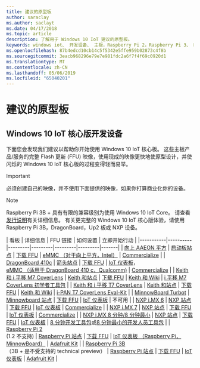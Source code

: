 ```yaml
---
title: 建议的原型板
author: saraclay
ms.author: saclayt
ms.date: 04/17/2018
ms.topic: article
description: 了解用于 Windows 10 IoT 建议的原型板。
keywords: windows iot、 开发设备、 主板，Raspberry Pi 2，Raspberry Pi 3、 Minnowboard 最大、 Dragonboard
ms.openlocfilehash: 87b4edcd10cb14c5f5342e5ffe959b02873c4f8b
ms.sourcegitcommit: 3eacb968296e79e7e981fdc2a6f7f4f69c0920d1
ms.translationtype: MT
ms.contentlocale: zh-CN
ms.lasthandoff: 05/06/2019
ms.locfileid: "65040201"
---
```

# <a name="suggested-prototype-boards"></a>建议的原型板

## <a name="windows-10-iot-core-development-devices"></a>Windows 10 IoT 核心版开发设备
下面您会发现我们建议以帮助你开始使用 Windows 10 IoT 核心板。 这些主板产品/服务的完整 Flash 更新 (FFU) 映像，使用现成的映像更快地使原型设计，并使闪烁的 Windows 10 IoT 核心版的过程变得轻而易举。

> [!IMPORTANT]
> 必须创建自己的映像，并不使用下面提供的映像，如果你打算商业化你的设备。

> [!NOTE]
> Raspberry Pi 3B + 具有有限的兼容级别为使用 Windows 10 IoT Core。 请查看[发行说明](https://docs.microsoft.com/en-us/windows/iot-core/release-notes/insider/rpi3bp)有关详细信息。 有关更完整的 Windows 10 IoT 核心版体验，请使用 Raspberry Pi 3B，DragonBoard，Up2 板或 NXP 设备。 


| 看板 | 详细信息 | FFU 链接 | 如何设置 | 立即开始行动 |
|-----------|----------|---------|---------|---------|---------|-------|
| [向上 AAEON 平方](https://up-board.org/upsquared/specifications/) | [启动板站点](https://up-shop.org/28-up-squared) | [下载 FFU](https://downloads.up-community.org/?post_type=wpdmpro&p=204&preview=true) | [eMMC （对于向上平方，Intel）](DeviceSetup.md#flashing-with-emmc-for-up-squared-other-intel-devices) | [Commercialize](https://up-shop.org/home/270-up-squared.html) | 
| [DragonBoard 410c](https://developer.qualcomm.com/hardware/dragonboard-410c) | [箭头站点](https://www.arrow.com/en/products/dragonboard410c/arrow-development-tools) | [下载 FFU](https://www.microsoft.com/en-us/software-download/windows10IoTCore#!) | [IoT 仪表板](DeviceSetup.md#using-the-iot-dashboard-dragonboard-410c)，<br>[eMMC （适用于 DragonBoard 410 c，Qualcomm)](DeviceSetup.md#flashing-with-emmc-for-up-squared-other-intel-devices) | [Commercialize](https://www.arrow.com/en/products/dragonboard410c/arrow-development-tools) | 
| [Keith 和 i 平移 M7 CoverLens](https://keith-koep.com/de/produkte/produkte-hmi/i-pan-m7-coverlens-arm-touch-panel-pc-eigenschaften/) | [Keith 和站点](https://keith-koep.com/de/produkte/produkte-hmi/i-pan-m7-coverlens-arm-touch-panel-computer-technische-daten/) | [下载 FFU](https://support.keith-koep.com/service/doku.php/service/winiot/images) | [Keith 和 Wiki](https://support.keith-koep.com/service/doku.php/service/hardware/panel/ipanm7) | [i 平移 M7 CoverLens 初学者工具包](https://keith-koep.com/de/produkte/produkte-eval-kits/i-pan-m7-coverlens-starter-kit-technische-daten/) | 
| [Keith 和 i 平移 T7 CoverLens](https://keith-koep.com/de/produkte/produkte-hmi/i-pan-t7-coverlens-arm-touch-panel-pc-eigenschaften/) | [Keith 和站点](https://keith-koep.com/de/produkte/produkte-hmi/i-pan-t7-coverlens-arm-touch-panel-computer-technische-daten/) | [下载 FFU](https://support.keith-koep.com/service/doku.php/service/winiot/images) | [Keith 和 Wiki](https://support.keith-koep.com/service/doku.php/service/hardware/panel/ipant7) | [i-PAN T7 CoverLens Eval-Kit](https://keith-koep.com/de/produkte/produkte-eval-kits/i-pan-t7-coverlens-eval-kit-technische-daten/) | 
| [MinnowBoard Turbot](https://minnowboard.org) | [Minnowboard 站点](https://minnowboard.org/get-a-board) | [下载 FFU](https://www.microsoft.com/en-us/software-download/windows10IoTCore#!) | [IoT 仪表板](DeviceSetup.md#using-the-iot-dashboard-raspberry-pi-minnowboard-nxp) | 不可用 |
| [NXP i.MX 6](https://www.nxp.com/products/processors-and-microcontrollers/arm-based-processors-and-mcus/i.mx-applications-processors/i.mx-6-processors:IMX6X_SERIES) | [NXP 站点](https://www.nxp.com/products/processors-and-microcontrollers/arm-based-processors-and-mcus/i.mx-applications-processors/i.mx-6-processors:IMX6X_SERIES) | [下载 FFU](https://github.com/ms-iot/imx-iotcore) | [IoT 仪表板](https://docs.microsoft.com/en-us/windows/iot-core/tutorials/quickstarter/devicesetup#using-the-iot-dashboard-raspberry-pi-minnowboard-nxp) | [Commercialize](https://www.solid-run.com/nxp-family/hummingboard/imx6-win-10-iot-core/) | 
| [NXP i.MX 7](https://www.nxp.com/products/processors-and-microcontrollers/arm-based-processors-and-mcus/i.mx-applications-processors/i.mx-7-processors:IMX7-SERIES) | [NXP 站点](https://www.nxp.com/products/processors-and-microcontrollers/arm-based-processors-and-mcus/i.mx-applications-processors/i.mx-7-processors:IMX7-SERIES) | [下载 FFU](https://github.com/ms-iot/imx-iotcore) | [IoT 仪表板](https://docs.microsoft.com/en-us/windows/iot-core/tutorials/quickstarter/devicesetup#using-the-iot-dashboard-raspberry-pi-minnowboard-nxp) | [Commercialize](https://www.compulab.com/products/iot-gateways/iot-gate-imx7-nxp-i-mx-7-internet-of-things-gateway/) | 
| [NXP i.MX 8 分钟/8 分钟最小](https://www.nxp.com/products/processors-and-microcontrollers/arm-based-processors-and-mcus/i.mx-applications-processors/i.mx-8-processors:IMX8-SERIES) | [NXP 站点](https://www.nxp.com/products/processors-and-microcontrollers/arm-based-processors-and-mcus/i.mx-applications-processors/i.mx-8-processors:IMX8-SERIES) | [下载 FFU](https://github.com/ms-iot/imx-iotcore) | [IoT 仪表板](https://docs.microsoft.com/en-us/windows/iot-core/tutorials/quickstarter/devicesetup#using-the-iot-dashboard-raspberry-pi-minnowboard-nxp) | [8 分钟开发工具包](https://www.nxp.com/support/developer-resources/software-development-tools/i.mx-developer-resources/evaluation-kit-for-the-i.mx-8m-applications-processor:MCIMX8M-EVK)或[8 分钟最小的开发人员工具包](https://www.nxp.com/support/developer-resources/software-development-tools/i.mx-developer-resources/evaluation-kit-for-the-i.mx-8m-mini-applications-processor:8MMINILPD4-EVK) |
| [Raspberry Pi 2](https://www.raspberrypi.org/products/raspberry-pi-2-model-b/)<br> (1.2 不支持) | [Raspberry Pi 站点](https://www.raspberrypi.org/products/raspberry-pi-2-model-b/) | [下载 FFU](https://www.microsoft.com/en-us/software-download/windows10IoTCore#!) | [IoT 仪表板 （Raspberry Pi，MinnowBoard）](DeviceSetup.md#using-the-iot-dashboard-raspberry-pi-minnowboard-nxp) | [Adafruit Kit](https://docs.microsoft.com/en-us/windows/iot-core/tutorials/adafruitkit) | 
| [Raspberry Pi 3B](https://www.raspberrypi.org/products/raspberry-pi-3-model-b/)<br> （3B + 是不受支持的 technical preview） | [Raspberry Pi 站点](https://www.raspberrypi.org/products/raspberry-pi-3-model-b/) | [下载 FFU](https://www.microsoft.com/en-us/software-download/windows10IoTCore#!) | [IoT 仪表板](DeviceSetup.md#using-the-iot-dashboard-raspberry-pi-minnowboard-nxp) | [Adafruit Kit](https://docs.microsoft.com/en-us/windows/iot-core/tutorials/adafruitkit) |
